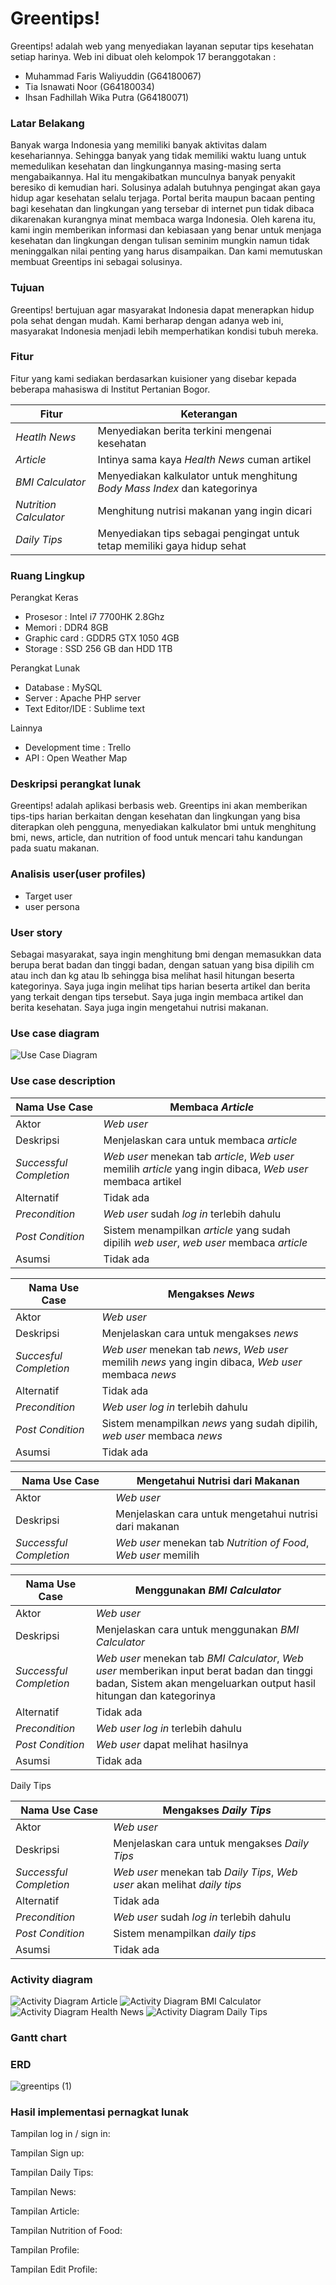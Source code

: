 # Greentips!
Greentips! adalah web yang menyediakan layanan seputar tips kesehatan setiap harinya. Web ini dibuat oleh kelompok 17 beranggotakan :

  - Muhammad Faris Waliyuddin (G64180067)
  - Tia Isnawati Noor (G64180034)
  - Ihsan Fadhillah Wika Putra (G64180071)
### Latar Belakang
Banyak warga Indonesia yang memiliki banyak aktivitas dalam kesehariannya. Sehingga banyak yang tidak memiliki waktu luang untuk memedulikan kesehatan dan lingkungannya masing-masing serta mengabaikannya. Hal itu mengakibatkan munculnya banyak penyakit beresiko di kemudian hari. Solusinya adalah butuhnya pengingat akan gaya hidup agar kesehatan selalu terjaga. Portal berita maupun bacaan penting bagi kesehatan dan lingkungan yang tersebar di internet pun tidak dibaca dikarenakan kurangnya minat membaca warga Indonesia. Oleh karena itu, kami ingin memberikan informasi dan kebiasaan yang benar untuk menjaga kesehatan dan lingkungan dengan tulisan seminim mungkin namun tidak meninggalkan nilai penting yang harus disampaikan. Dan kami memutuskan membuat Greentips ini sebagai solusinya.

### Tujuan
Greentips! bertujuan agar masyarakat Indonesia dapat menerapkan hidup pola sehat dengan mudah. Kami berharap dengan adanya web ini, masyarakat Indonesia menjadi lebih memperhatikan kondisi tubuh mereka.

### Fitur
Fitur yang kami sediakan berdasarkan kuisioner yang disebar kepada beberapa mahasiswa di Institut Pertanian Bogor.

| Fitur | Keterangan |
| ----- | ---------- |
| *Heatlh News* | Menyediakan berita terkini mengenai kesehatan |
| *Article* | Intinya sama kaya *Health News* cuman artikel |
| *BMI Calculator* | Menyediakan kalkulator untuk menghitung *Body Mass Index* dan kategorinya |
| *Nutrition Calculator* | Menghitung nutrisi makanan yang ingin dicari |
| *Daily Tips* | Menyediakan tips sebagai pengingat untuk tetap memiliki gaya hidup sehat |

### Ruang Lingkup
Perangkat Keras 
- Prosesor 	: Intel i7 7700HK 2.8Ghz
- Memori	: DDR4 8GB
- Graphic card 	: GDDR5 GTX 1050 4GB
- Storage 	: SSD 256 GB dan HDD 1TB

Perangkat Lunak 				
- Database 		: MySQL
- Server 			: Apache PHP server
- Text Editor/IDE	: Sublime text

Lainnya 
- Development time 	: Trello
- API			: Open Weather Map

### Deskripsi perangkat lunak
Greentips! adalah aplikasi berbasis web. Greentips ini akan memberikan tips-tips harian berkaitan dengan kesehatan dan lingkungan yang bisa diterapkan oleh pengguna, menyediakan kalkulator bmi untuk menghitung bmi, news, article, dan nutrition of food untuk mencari tahu kandungan pada suatu makanan.

### Analisis user(user profiles)
- Target user 
- user persona

### User story
Sebagai masyarakat, saya ingin menghitung bmi dengan memasukkan data berupa berat badan dan tinggi badan, dengan satuan yang bisa dipilih cm atau inch dan kg atau lb sehingga bisa melihat hasil hitungan beserta kategorinya. Saya juga ingin melihat tips harian beserta artikel dan berita yang terkait dengan tips tersebut. Saya juga ingin membaca artikel dan berita kesehatan. Saya juga ingin mengetahui nutrisi makanan.

### Use case diagram
![Use Case Diagram](https://user-images.githubusercontent.com/54407018/82333338-d0b68c00-9a10-11ea-98d4-256348f4650e.png)

### Use case description

| Nama Use Case | Membaca *Article* |
| ------------- | --------------- |
| Aktor | *Web user* |
| Deskripsi | Menjelaskan cara untuk membaca *article* |
| *Successful Completion* | *Web user* menekan tab *article*, *Web user* memilih *article* yang ingin dibaca, *Web user* membaca artikel |
| Alternatif | Tidak ada |
| *Precondition* | *Web user* sudah *log in* terlebih dahulu |
| *Post Condition* | Sistem menampilkan *article* yang sudah dipilih *web user*, *web user* membaca *article* |
| Asumsi | Tidak ada |

| Nama Use Case | Mengakses *News* |
| ------------- | ---------------- |
| Aktor | *Web user* |
| Deskripsi | Menjelaskan cara untuk mengakses *news* |
| *Succesful Completion* | *Web user* menekan tab *news*, *Web user* memilih *news* yang ingin dibaca, *Web user* membaca *news* | 
| Alternatif | Tidak ada |
| *Precondition* | *Web user log in* terlebih dahulu |
| *Post Condition* | Sistem menampilkan *news* yang sudah dipilih, *web user* membaca *news* |
| Asumsi | Tidak ada | 

| Nama Use Case | Mengetahui Nutrisi dari Makanan | 
| ------------ | ------------------------------- |
| Aktor | *Web user* |
| Deskripsi | Menjelaskan cara untuk mengetahui nutrisi dari makanan |
| *Successful Completion* | *Web user* menekan tab *Nutrition of Food*, *Web user* memilih |

| Nama Use Case | Menggunakan *BMI Calculator* | 
| ------------- | ---------------------------- | 
| Aktor | *Web user* |
| Deskripsi | Menjelaskan cara untuk menggunakan *BMI Calculator* |
| *Successful Completion* | *Web user* menekan tab *BMI Calculator*, *Web user* memberikan input berat badan dan tinggi badan, Sistem akan mengeluarkan output hasil hitungan dan kategorinya |
| Alternatif | Tidak ada |
| *Precondition* | *Web user log in* terlebih dahulu |
| *Post Condition* | *Web user* dapat melihat hasilnya |
| Asumsi | Tidak ada |

Daily Tips

| Nama Use Case | Mengakses *Daily Tips* |
| ------------- | ---------------------- |
| Aktor | *Web user* | 
| Deskripsi | Menjelaskan cara untuk mengakses *Daily Tips* |
| *Successful Completion* | *Web user* menekan tab *Daily Tips*, *Web user* akan melihat *daily tips* |
| Alternatif | Tidak ada |
| *Precondition* | *Web user* sudah *log in* terlebih dahulu |
| *Post Condition* | Sistem menampilkan *daily tips* |
| Asumsi | Tidak ada |




### Activity diagram
![Activity Diagram Article](https://user-images.githubusercontent.com/54407018/82328436-115ed700-9a0a-11ea-8537-c90a9eccbdf0.png)
![Activity Diagram BMI Calculator](https://user-images.githubusercontent.com/54407018/82315986-5c6eef00-99f6-11ea-8628-1917f655d814.png)
![Activity Diagram Health News](https://user-images.githubusercontent.com/54407018/82316544-2716d100-99f7-11ea-9aa7-5320a2b3e81d.png)
![Activity Diagram Daily Tips](https://user-images.githubusercontent.com/54407018/82317307-3cd8c600-99f8-11ea-958d-122b4559ab0a.png)

### Gantt chart

### ERD
![greentips (1)](https://user-images.githubusercontent.com/54407018/82300215-b49af680-99e0-11ea-931f-d9c8eadefcde.png)

### Hasil implementasi pernagkat lunak
Tampilan log in / sign in:

Tampilan Sign up:

Tampilan Daily Tips:
 
Tampilan News:

Tampilan Article:

Tampilan Nutrition of Food:

Tampilan Profile:

Tampilan Edit Profile:
